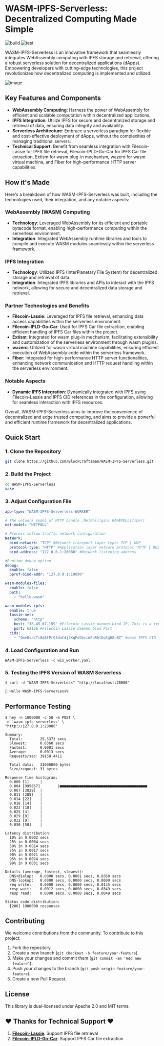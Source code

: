 # WASM-IPFS-Serverless: Decentralized Computing Made Simple

![build](https://github.com/BlockCraftsman/WASM-IPFS-Serverless/actions/workflows/build.yml/badge.svg)
![test](https://github.com/BlockCraftsman/WASM-IPFS-Serverless/actions/workflows/test.yml/badge.svg)

WASM-IPFS-Serverless is an innovative framework that seamlessly integrates WebAssembly computing with IPFS storage and retrieval, offering a robust serverless solution for decentralized applications (dApps). Empowering developers with cutting-edge technologies, this project revolutionizes how decentralized computing is implemented and utilized.

![image](https://icorer.com/img/372457301-bef50047-79b9-4cba-a5db-75b4571917da.png)


## Key Features and Components

- **WebAssembly Computing**: Harness the power of WebAssembly for efficient and scalable computation within decentralized applications.
- **IPFS Integration**: Utilize IPFS for secure and decentralized storage and retrieval of data, ensuring data integrity and availability.
- **Serverless Architecture**: Embrace a serverless paradigm for flexible and cost-effective deployment of dApps, without the complexities of managing traditional servers.
- **Technical Support**: Benefit from seamless integration with Filecoin-Lassie for IPFS file retrieval, Filecoin-IPLD-Go-Car for IPFS Car file extraction, Extism for wasm plug-in mechanism, wazero for wasm virtual machine, and Fiber for high-performance HTTP server capabilities.

## How it's Made

Here's a breakdown of how WASM-IPFS-Serverless was built, including the technologies used, their integration, and any notable aspects:

### WebAssembly (WASM) Computing

- **Technology**: Leveraged WebAssembly for its efficient and portable bytecode format, enabling high-performance computing within the serverless environment.
- **Integration**: Integrated WebAssembly runtime libraries and tools to compile and execute WASM modules seamlessly within the serverless framework.

### IPFS Integration

- **Technology**: Utilized IPFS (InterPlanetary File System) for decentralized storage and retrieval of data.
- **Integration**: Integrated IPFS libraries and APIs to interact with the IPFS network, allowing for secure and decentralized data storage and retrieval.

### Partner Technologies and Benefits

- **Filecoin-Lassie**: Leveraged for IPFS file retrieval, enhancing data access capabilities within the serverless environment.
- **Filecoin-IPLD-Go-Car**: Used for IPFS Car file extraction, enabling efficient handling of IPFS Car files within the project.
- **Extism**: Integrated for wasm plug-in mechanism, facilitating extensibility and customization of the serverless environment through wasm plugins.
- **wazero**: Utilized for wasm virtual machine capabilities, ensuring efficient execution of WebAssembly code within the serverless framework.
- **Fiber**: Integrated for high-performance HTTP server functionalities, enhancing network communication and HTTP request handling within the serverless environment.

### Notable Aspects

- **Dynamic IPFS Integration**: Dynamically integrated with IPFS using Filecoin-Lassie and IPFS CID references in the configuration, allowing for seamless interaction with IPFS resources.

Overall, WASM-IPFS-Serverless aims to improve the convenience of decentralized and edge trusted computing, and aims to provide a powerful and efficient runtime framework for decentralized applications.

## Quick Start

### 1. Clone the Repository

```bash
git clone https://github.com/BlockCraftsman/WASM-IPFS-Serverless.git
```

### 2. Build the Project

```bash
cd WASM-IPFS-Serverless
make
```

### 3. Adjust Configuration File

```yaml
app-type: "WASM-IPFS-Serverless-WORKER"

# The network model of HTTP handle ,NetPoll(gin) RAWEPOLL(fiber)
net-model: "NETPOLL"

# Process inflow traffic network configuration
NetWork:
  bind-network: "TCP" #Network transport layer type: TCP | UDP 
  protocol-type: "HTTP" #Application layer network protocol：HTTP | RESP | QUIC
  bind-address: "127.0.0.1:28080" #Network listening address

#Runtime debug option
debug:
  enable: false
  pprof-bind-addr: "127.0.0.1:19090"

wasm-modules-files:
  enable: false
  path:
    - "hello.wasm"

wasm-modules-ipfs:
  enable: true
  lassie-net:
    scheme: "http"
    host: "38.45.67.159" #Filecoin Lassie daemon bind IP, This is a temporarily available address. When it is unavailable, please visit to install and run daemon. (https://github.com/filecoin-project/lassie?tab=readme-ov-file#http-api)
    port: 62156 #Filecoin Lassie daemon bind Port
  cids:
    - "QmeDsaLTc8dAfPrQ5duC4j5KqPdGbcinEo5htDqSgU8u8Z" #wasm IPFS CID
```

### 4. Load Configuration and Run

```shell
WASM-IPFS-Serverless -c wis_worker.yaml
```

### 5. Testing the IPFS Version of WASM Serverless

```shell
$ curl -d "WASM-IPFS-ServerLess" "http://localhost:28080"

👋 Hello WASM-IPFS-ServerLess%
```

## Performance Testing

```shell
$ hey -n 1000000 -c 50 -m POST \ 
-d 'wasm-ipfs-serverless' \
"http://127.0.0.1:28080"

Summary:
  Total:        25.5373 secs
  Slowest:      0.0360 secs
  Fastest:      0.0001 secs
  Average:      0.0013 secs
  Requests/sec: 39158.4411
  
  Total data:   31000000 bytes
  Size/request: 31 bytes

Response time histogram:
  0.000 [1]     |
  0.004 [995857]        |■■■■■■■■■■■■■■■■■■■■■■■■■■■■■■■■■■■■■■■■
  0.007 [3829]  |
  0.011 [205]   |
  0.014 [22]    |
  0.018 [14]    |
  0.022 [18]    |
  0.025 [4]     |
  0.029 [0]     |
  0.032 [0]     |
  0.036 [50]    |

Latency distribution:
  10% in 0.0002 secs
  25% in 0.0004 secs
  50% in 0.0014 secs
  75% in 0.0017 secs
  90% in 0.0021 secs
  95% in 0.0024 secs
  99% in 0.0031 secs

Details (average, fastest, slowest):
  DNS+dialup:   0.0000 secs, 0.0001 secs, 0.0360 secs
  DNS-lookup:   0.0000 secs, 0.0000 secs, 0.0000 secs
  req write:    0.0000 secs, 0.0000 secs, 0.0135 secs
  resp wait:    0.0012 secs, 0.0000 secs, 0.0349 secs
  resp read:    0.0000 secs, 0.0000 secs, 0.0049 secs

Status code distribution:
  [200] 1000000 responses
```

## Contributing

We welcome contributions from the community. To contribute to this project:

1. Fork the repository.
2. Create a new branch (`git checkout -b feature/your-feature`).
3. Make your changes and commit them (`git commit -am 'Add new feature'`).
4. Push your changes to the branch (`git push origin feature/your-feature`).
5. Create a new Pull Request.

## License

This library is dual-licensed under Apache 2.0 and MIT terms.

## ❤️ Thanks for Technical Support ❤️

1. [**Filecoin-Lassie**](https://github.com/filecoin-project/lassie/): Support IPFS file retrieval
2. [**Filecoin-IPLD-Go-Car**](https://github.com/ipld/go-car): Support IPFS Car file extraction
